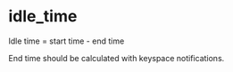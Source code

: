 # idle_time

Idle time = start time - end time

End time should be calculated with keyspace notifications.
